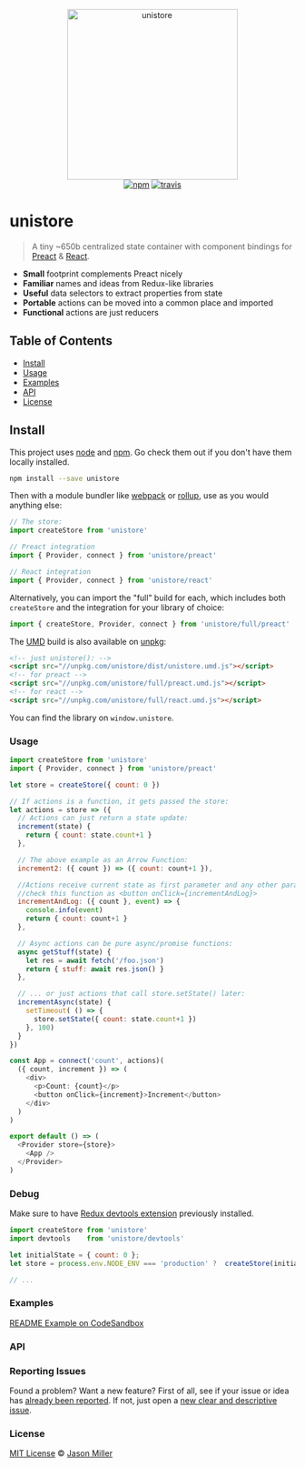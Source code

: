 <p align="center">
  <img src="https://i.imgur.com/o0u6dto.png" width="300" height="300" alt="unistore">
  <br>
  <a href="https://www.npmjs.org/package/unistore"><img src="https://img.shields.io/npm/v/unistore.svg?style=flat" alt="npm"></a> <a href="https://travis-ci.org/developit/unistore"><img src="https://travis-ci.org/developit/unistore.svg?branch=master" alt="travis"></a>
</p>

# unistore

> A tiny ~650b centralized state container with component bindings for [Preact] & [React].

- **Small** footprint complements Preact nicely
- **Familiar** names and ideas from Redux-like libraries
- **Useful** data selectors to extract properties from state
- **Portable** actions can be moved into a common place and imported
- **Functional** actions are just reducers

## Table of Contents

- [Install](#install)
- [Usage](#usage)
- [Examples](#examples)
- [API](#api)
- [License](#license)

## Install

This project uses [node](http://nodejs.org) and [npm](https://npmjs.com). Go check them out if you don't have them locally installed.

```sh
npm install --save unistore
```

Then with a module bundler like [webpack](https://webpack.js.org) or [rollup](http://rollupjs.org), use as you would anything else:

```js
// The store:
import createStore from 'unistore'

// Preact integration
import { Provider, connect } from 'unistore/preact'

// React integration
import { Provider, connect } from 'unistore/react'
```

Alternatively, you can import the "full" build for each, which includes both `createStore` and the integration for your library of choice:

```js
import { createStore, Provider, connect } from 'unistore/full/preact'
```

The [UMD](https://github.com/umdjs/umd) build is also available on [unpkg](https://unpkg.com):

```html
<!-- just unistore(): -->
<script src="//unpkg.com/unistore/dist/unistore.umd.js"></script>
<!-- for preact -->
<script src="//unpkg.com/unistore/full/preact.umd.js"></script>
<!-- for react -->
<script src="//unpkg.com/unistore/full/react.umd.js"></script>
```

You can find the library on `window.unistore`.

### Usage

```js
import createStore from 'unistore'
import { Provider, connect } from 'unistore/preact'

let store = createStore({ count: 0 })

// If actions is a function, it gets passed the store:
let actions = store => ({
  // Actions can just return a state update:
  increment(state) {
    return { count: state.count+1 }
  },

  // The above example as an Arrow Function:
  increment2: ({ count }) => ({ count: count+1 }),

  //Actions receive current state as first parameter and any other params next
  //check this function as <button onClick={incrementAndLog}>
  incrementAndLog: ({ count }, event) => {
    console.info(event)
    return { count: count+1 }
  },

  // Async actions can be pure async/promise functions:
  async getStuff(state) {
    let res = await fetch('/foo.json')
    return { stuff: await res.json() }
  },

  // ... or just actions that call store.setState() later:
  incrementAsync(state) {
    setTimeout( () => {
      store.setState({ count: state.count+1 })
    }, 100)
  }
})

const App = connect('count', actions)(
  ({ count, increment }) => (
    <div>
      <p>Count: {count}</p>
      <button onClick={increment}>Increment</button>
    </div>
  )
)

export default () => (
  <Provider store={store}>
    <App />
  </Provider>
)
```

### Debug

Make sure to have [Redux devtools extension](https://github.com/zalmoxisus/redux-devtools-extension) previously installed.

```js
import createStore from 'unistore'
import devtools    from 'unistore/devtools'

let initialState = { count: 0 };
let store = process.env.NODE_ENV === 'production' ?  createStore(initialState) : devtools(createStore(initialState));

// ...
```

### Examples

[README Example on CodeSandbox](https://codesandbox.io/s/l7y7w5qkz9)

### API

<!-- Generated by documentation.js. Update this documentation by updating the source code. -->

### Reporting Issues

Found a problem? Want a new feature? First of all, see if your issue or idea has [already been reported](../../issues).
If not, just open a [new clear and descriptive issue](../../issues/new).

### License

[MIT License](LICENSE.md) © [Jason Miller](https://jasonformat.com/)

[preact]: https://github.com/developit/preact

[react]: https://github.com/facebook/react
